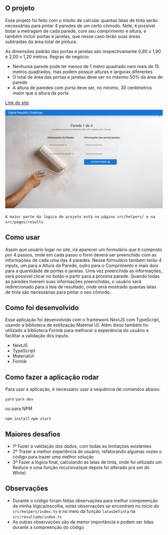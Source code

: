 ## O projeto
Esse projeto foi feito com o intuito de calcular quantas latas de tinta serão necessárias para pintar 4 paredes de um certo cômodo. Nele, é possível botar a metragem de cada parede, com seu comprimento e altura, e também incluir portas e janelas, que nesse caso terão suas áreas subtraídas da área total de pintura.

As dimensões padrão das portas e janelas são respectivamente 0,80 x 1,90 e 2,00 x 1,20 metros.
Regras de negócio:
 - Nenhuma parede pode ter menos de 1 metro quadrado nem mais de 15 metros quadrados, mas podem possuir alturas e larguras diferentes
 - O total de área das portas e janelas deve ser no máximo 50% da área de parede
 - A altura de paredes com porta deve ser, no mínimo, 30 centímetros maior que a altura da porta

[Link do site](https://digital-republic.vercel.app/)

![plot](./src/preview.png)

`A maior parte da lógica do projeto está na página src/helpers/ e na src/pages/results`

## Como usar

Assim que usuário logar no site, irá aparecer um formulário que é composto por 4 passos, onde em cada passo o form deverá ser preenchido com as informações de cada uma das 4 paredes. Nesse formulário também terão 4 inputs, um para a Altura da Parede, outro para o Comprimento e mais dois para a quantidade de portas e janelas. Uma vez preenchida as informações, será possível clicar no botão e partir para a próxima parede.
Quando todas as paredes tiverem suas informações preenchidas, o usuário será redirecionado para a tela de resultado, onde será mostrado quantas latas de tinta são necessárias para pintar o seu cômodo.

## Como foi desenvolvido

Esse aplicação foi desenvolvida com o framework NextJS com TypeScript, usando a biblioteca de estilização Material UI. Além disso também foi utilizado a biblioteca Formik para melhorar a experiência do usuário e facilitar a validação dos inputs.

- NextJS
- TypeScript
- MaterialUI
- Formik

## Como fazer a aplicação rodar

Para usar a aplicação, é necessário usar a sequência de comandos abaixo:

`yarn`
`yarn dev`

ou para NPM

`npm install`
`npm start`

## Maiores desafios

- 1º Fazer a validação dos dados, com todas as limitações existentes
- 2º Trazer a melhor experiência de usuário, refatorando algumas vezes o código para trazer uma melhor solução
- 3º Fazer a lógica final, calculando as latas de tinta, onde foi utilizado um Reduce e uma função recursiva(que depois foi alterado pra um do While)

## Observações

- Durante o código foram feitas observações para melhor compreenção da minha lógica/escolha, estas observações se encontram no início do `src/helpers/index.ts` e no meio da função `latasDeTinta` na `src/resultado/index.ts`
- As outras observações são de menor importância e podem ser lidas durante a compreenção do código
